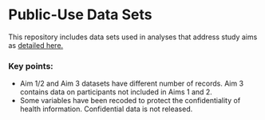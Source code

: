 # Public-Use Data Sets
This repository includes data sets used in analyses that address study aims as [detailed here.](https://github.com/Carolina-Hysterectomy-Cohort/Welcome-to-CHC/blob/main/README.md)
### Key points: <br>
- Aim 1/2 and Aim 3 datasets have different number of records. Aim 3 contains data on participants not included in Aims 1 and 2. <br>
- Some variables have been recoded to protect the confidentiality of  health information. Confidential data is not released. <br>
